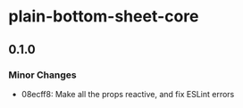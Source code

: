 # plain-bottom-sheet-core

## 0.1.0

### Minor Changes

- 08ecff8: Make all the props reactive, and fix ESLint errors
